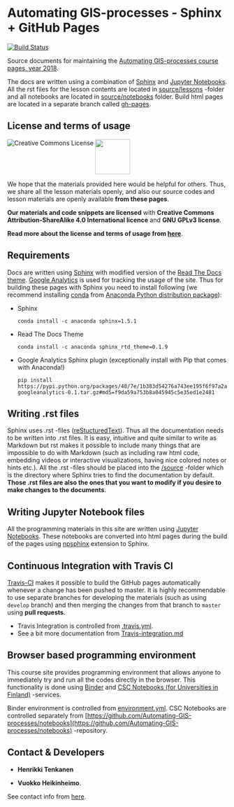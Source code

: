 # Automating GIS-processes - Sphinx + GitHub Pages

[![Build Status](https://travis-ci.org/Automating-GIS-processes/2018.svg?branch=master)](https://travis-ci.org/Automating-GIS-processes/2018)

Source documents for maintaining the [Automating GIS-processes course pages, year 2018](https://automating-gis-processes.github.io/2018/).

The docs are written using a combination of [Sphinx](http://www.sphinx-doc.org/en/1.4.9/) and [Jupyter Notebooks](http://jupyter.org/). All the rst files for the lesson contents are located in [source/lessons](source/lessons) -folder and all notebooks are located in [source/notebooks](source/notebooks) folder. Build html pages are located in a separate branch called [gh-pages](https://github.com/Automating-GIS-processes/2018/tree/gh-pages).

## License and terms of usage

<a rel="license" href="http://creativecommons.org/licenses/by-sa/4.0/"><img alt="Creative Commons License" style="border-width:0" align="left" src="https://i.creativecommons.org/l/by-sa/4.0/88x31.png" /></a></a>
<img src="https://github.com/Automating-GIS-processes/2016/blob/master/source/img/GPLv3_Logo.jpg" width="80">
 
We hope that the materials provided here would be helpful for others. Thus, we share all the lesson materials openly, and also our source codes and lesson materials are openly available **from these pages**.

**Our materials and code snippets are licensed** with **Creative Commons Attribution-ShareAlike 4.0 International licence** and **GNU GPLv3 license**. 

**Read more about the license and terms of usage from [here](https://github.com/Automating-GIS-processes/2016/blob/master/source/License-terms.rst)**.

## Requirements

Docs are written using [Sphinx](http://www.sphinx-doc.org/en/1.4.9/) with modified version of the [Read The Docs theme](http://docs.readthedocs.io/en/latest/theme.html).
[Google Analytics](https://analytics.google.com/)
is used for tracking the usage of the site. Thus for building these pages with Sphinx you need to install following (we recommend 
installing [conda](http://conda.pydata.org/docs/using/pkgs.html#install-a-package) from [Anaconda Python distribution package](https://www.continuum.io/downloads)):
  
  - Sphinx
  
    ```
    conda install -c anaconda sphinx=1.5.1
    ```
  
  - Read The Docs Theme
     
    ```
    conda install -c anaconda sphinx_rtd_theme=0.1.9 
    ```
    
  - Google Analytics Sphinx plugin (exceptionally install with Pip that comes with Anaconda!)
  
    ```
    pip install https://pypi.python.org/packages/48/7e/1b383d54276a743ee195f6f97a2a77054fa1f976913923e1e64fe500d975/sphinxcontrib-googleanalytics-0.1.tar.gz#md5=f9da59a753b8a045945c5e35ed1e2481
    ```

## Writing .rst files

Sphinx uses .rst -files ([reStucturedText](https://en.wikipedia.org/wiki/ReStructuredText)). Thus all the documentation needs to be written into .rst files. It is easy, intuitive and quite similar 
to write as Markdown but rst makes it possible to include many things that are impossible to do with Markdown (such as including raw html code, embedding videos or interactive visualizations, having nice
colored notes or hints etc.). All the .rst -files should be placed into the [/source](/source) -folder which is the directory where Sphinx tries to find the documentation by default. **Those .rst files are also 
the ones that you want to modify if you desire to make changes to the documents**.

## Writing Jupyter Notebook files

All the programming materials in this site are written using [Jupyter Notebooks](https://jupyter.org/). These notebooks are converted into html pages during the build of the pages using [npsphinx](https://nbsphinx.readthedocs.io/en/0.4.2/) extension to Sphinx.

## Continuous Integration with Travis CI

[Travis-CI](https://travis-ci.org/) makes it possible to build the GitHub pages automatically whenever a change has been pushed to master.
It is highly recommendable to use separate branches for developing the materials (such as using `develop` branch) and then merging the changes
from that branch to `master` using **pull requests**.

- Travis Integration is controlled from [.travis.yml](.travis.yml).
- See a bit more documentation from [Travis-integration.md](Travis-integration.md)

## Browser based programming environment

This course site provides programming environment that allows anyone to immediately try and run all the codes directly in the browser. This functionality is done using [Binder](https://mybinder.org/) and [CSC Notebooks (for Universities in Finland)](https://notebooks.csc.fi/#/) -services.

Binder environment is controlled from [environment.yml](environment.yml). CSC Notebooks are controlled separately from [https://github.com/Automating-GIS-processes/notebooks](https://github.com/Automating-GIS-processes/notebooks) -repository. 

## Contact & Developers

- **Henrikki Tenkanen**

- **Vuokko Heikinheimo**.

See contact info from [here](https://automating-gis-processes.github.io/2017/course-info/course-info.html).



